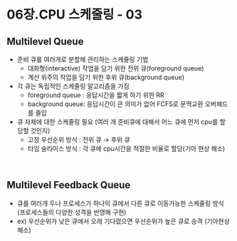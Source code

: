 # 06장.CPU 스케줄링 - 03

## Multilevel Queue

- 준비 큐를 여러개로 분할해 관리하는 스케줄링 기법
    - 대화형(interactive) 작업을 담기 위한 전위 큐(foreground queue)
    - 계산 위주의 작업을 담기 위한 후위 큐(background queue)
- 각 큐는 독립적인 스케줄링 알고리즘을 가짐
    - foreground queue : 응답시간을 짧게 하기 위한 RR
    - background queue: 응답시간이 큰 의미가 없어 FCFS로 문맥교환 오버헤드를 줄임
- 큐 자체에 대한 스케줄링 필요 (여러 개 준비큐에 대해서 어느 큐에 먼저 cpu를 할당할 것인지)
    - 고정 우선순위 방식  : 전위 큐 → 후위 큐
    - 타임 슬라이스 방식 : 각 큐에 cpu시간을 적절한 비율로 할당(기아 현상 해소)

<br>

## Multilevel Feedback Queue

- 큐를 여러개 두나 프로세스가 하나의 큐에서 다른 큐로 이동가능한 스케줄링 방식 (프로세스들의 다양한 성격을 반영해 구현)
- ex) 우선순위가 낮은 큐에서 오래 기다렸으면 우선순위가 높은 큐로 승격 (기아현상 해소)